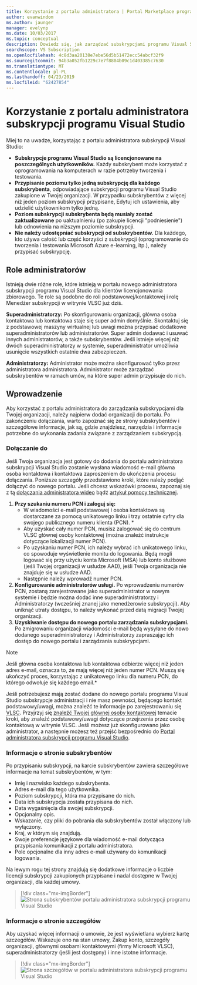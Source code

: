 ```yaml
---
title: Korzystanie z portalu administratora | Portal Marketplace programu Visual Studio
author: evanwindom
ms.author: jaunger
manager: evelynp
ms.date: 10/03/2017
ms.topic: conceptual
description: Dowiedz się, jak zarządzać subskrypcjami programu Visual Studio w organizacji za pomocą portalu administratora.
searchscope: VS Subscription
ms.openlocfilehash: 4c8d3aa20138e7ebe56d5b51472ecc54abcf32f9
ms.sourcegitcommit: 94b3a052fb1229c7e7f8804b09c1d403385c7630
ms.translationtype: MT
ms.contentlocale: pl-PL
ms.lasthandoff: 04/23/2019
ms.locfileid: "62427854"
---
```

# <a name="using-the-visual-studio-subscriptions-administrator-portal"></a>Korzystanie z portalu administratora subskrypcji programu Visual Studio

Miej to na uwadze, korzystając z portalu administratora subskrypcji Visual Studio:

- **Subskrypcje programu Visual Studio są licencjonowane na poszczególnych użytkowników.** Każdy subskrybent może korzystać z oprogramowania na komputerach w razie potrzeby tworzenia i testowania.
- **Przypisanie poziomu tylko jedną subskrypcję dla każdego subskrybenta**, odpowiadające subskrypcji programu Visual Studio zakupione w Twojej organizacji. W przypadku subskrybentów z więcej niż jeden poziom subskrypcji przypisane, Edytuj ich ustawienia, aby udzielić użytkownikom tylko jedną.
- **Poziom subskrypcji subskrybenta będą musiały zostać zaktualizowane** po uaktualnieniu (po zakupie licencji "podniesienie") lub odnowienia na niższym poziomie subskrypcji.
- **Nie należy udostępniać subskrypcji od subskrybentów.** Dla każdego, kto używa całość lub część korzyści z subskrypcji (oprogramowanie do tworzenia i testowania Microsoft Azure e-learning, itp.), należy przypisać subskrypcję.

## <a name="administrator-roles"></a>Role administratorów

Istnieją dwie różne role, które istnieją w portalu nowego administratora subskrypcji programu Visual Studio dla klientów licencjonowania zbiorowego. Te role są podobne do roli podstawowej/kontaktowej i rolę Menedżer subskrypcji w witrynie VLSC już dziś.

**Superadministratorzy:** Po skonfigurowaniu organizacji, główna osoba kontaktowa lub kontaktowa staje się super admin domyślnie. Skontaktuj się z podstawowej maszyny wirtualnej lub uwagi można przypisać dodatkowe superadministratorów lub administratorów. Super admin dodawać i usuwać innych administratorów, a także subskrybentów. Jeśli istnieje więcej niż dwóch superadministratorzy w systemie, superadministrator umożliwia usunięcie wszystkich ostatnie dwa zabezpieczeń.

**Administratorzy:** Administrator może można skonfigurować tylko przez administratora administratora. Administrator może zarządzać subskrybentów w ramach umów, na które super admin przypisuje do nich.

## <a name="getting-started"></a>Wprowadzenie

Aby korzystać z portalu administratora do zarządzania subskrypcjami dla Twojej organizacji, należy najpierw dodać organizacji do portalu.  Po zakończeniu dołączania, warto zapoznać się ze strony subskrybentów i szczegółowe informacje, jak są, gdzie znajdziesz, narzędzia i informacje potrzebne do wykonania zadania związane z zarządzaniem subskrypcją.

### <a name="onboarding"></a>Dołączanie do

Jeśli Twoja organizacja jest gotowy do dodania do portalu administratora subskrypcji Visual Studio zostanie wysłana wiadomość e-mail główna osoba kontaktowa i kontaktowa zaproszeniem do ukończenia procesu dołączania. Poniższe szczegóły przedstawiono kroki, które należy podjąć dołączyć do nowego portalu. Jeśli chcesz wskazówki procesu, zapoznaj się z tą [dołączania administratora wideo](https://channel9.msdn.com/Series/Visual-Studio-Subscriptions-Administration/Onboarding-your-organization-to-the-new-Visual-Studio-Subscription-Administration-Portal-and-setting) bądź [artykuł pomocy technicznej](https://support.microsoft.com/help/4013931/visual-studio-subscriptions-administrator-migration-process "procesu migracji administratora subskrypcje Studio Visual").

1. **Przy szukaniu numeru PCN i zaloguj się:**
    - W wiadomości e-mail podstawowej i osoba kontaktowa są dostarczane za pomocą unikatowego linku i trzy ostatnie cyfry dla swojego publicznego numeru klienta (PCN). * 
    - Aby uzyskać cały numer PCN, musisz zalogować się do centrum VLSC głównej osoby kontaktowej (można znaleźć instrukcje dotyczące lokalizacji numer PCN). 
    - Po uzyskaniu numer PCN, ich należy wybrać ich unikatowego linku, co spowoduje wyświetlenie monitu do logowania. Będą mogli logować się przy użyciu konta Microsoft (MSA) lub konto służbowe (jeśli Twojej organizacji w usłudze AAD), jeśli Twoja organizacja nie znajduje się w usłudze AAD. 
    - Następnie należy wprowadź numer PCN. 
2. **Konfigurowanie administratorów usługi.** Po wprowadzeniu numerów PCN, zostaną zarejestrowane jako superadministrator w nowym systemie i będzie można dodać inne superadministratorzy i Administratorzy (wcześniej znanej jako menedżerowie subskrypcji). Aby uniknąć utraty dostępu, to należy wykonać przed datą migracji Twojej organizacji. 
3. **Uzyskiwanie dostępu do nowego portalu zarządzania subskrypcjami.**  Po zmigrowaniu organizacji wiadomości e-mail będą wysyłane do nowo dodanego superadministratorzy i Administratorzy zapraszając ich dostęp do nowego portalu i zarządzania subskrypcjami.  

> [!NOTE]
> Jeśli główna osoba kontaktowa lub kontaktowa odbierze więcej niż jeden adres e-mail, oznacza to, że mają więcej niż jeden numer PCN. Muszą się ukończyć proces, korzystając z unikatowego linku dla numeru PCN, do którego odwołuje się każdego email.*

Jeśli potrzebujesz mają zostać dodane do nowego portalu programu Visual Studio subskrypcje administracji i nie masz pewności, będącego kontakt podstawowy/uwagi, można znaleźć te informacje po zarejestrowaniu się [VLSC](https://www.microsoft.com/Licensing/servicecenter/default.aspx). Przyjrzyj się [znaleźć Twojej głównej osoby kontaktowej](find-primary-contact.md) temacie kroki, aby znaleźć podstawowy/uwagi dotyczące przejrzenia przez osobę kontaktową w witrynie VLSC.
Jeśli możesz już skonfigurowano jako administrator, a następnie możesz też przejść bezpośrednio do [Portal administratora subskrypcji programu Visual Studio](https://manage.visualstudio.com).

### <a name="understanding-the-subscribers-page"></a>Informacje o stronie subskrybentów
Po przypisaniu subskrypcji, na karcie subskrybentów zawiera szczegółowe informacje na temat subskrybentów, w tym:
- Imię i nazwisko każdego subskrybenta.
- Adres e-mail dla tego użytkownika.
- Poziom subskrypcji, która ma przypisane do nich.
- Data ich subskrypcja została przypisana do nich.
- Data wygaśnięcia dla swojej subskrypcji.
- Opcjonalny opis.
- Wskazanie, czy pliki do pobrania dla subskrybentów został włączony lub wyłączony.
- Kraj, w którym się znajdują.
- Swoje preferencje językowe dla wiadomość e-mail dotycząca przypisania komunikacji z portalu administratora.
- Pole opcjonalne dla inny adres e-mail używany do komunikacji logowania.

Na lewym rogu tej strony znajdują się dodatkowe informacje o liczbie licencji subskrypcji zakupionych przypisane i nadal dostępne w Twojej organizacji, dla każdej umowy.
> [!div class="mx-imgBorder"]
> ![Strona subskrybentów portalu administratora subskrypcji programu Visual Studio](_img/using-admin-portal/subscribers-page.png)

### <a name="understanding-the-details-page"></a>Informacje o stronie szczegółów
Aby uzyskać więcej informacji o umowie, że jest wyświetlana wybierz kartę szczegółów. Wskazuje ono na stan umowy, Zakup konto, szczegóły organizacji, głównymi osobami kontaktowymi (firmy Microsoft VLSC), superadministratorzy (jeśli jest dostępny) i inne istotne informacje.
> [!div class="mx-imgBorder"]
> ![Strona szczegółów w portalu administratora subskrypcji programu Visual Studio](_img/using-admin-portal/details-page.png)
